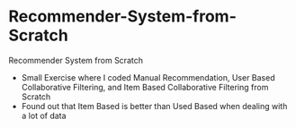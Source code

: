 # Recommender-System-from-Scratch
Recommender System from Scratch

* Small Exercise where I coded Manual Recommendation, User Based Collaborative Filtering, and Item Based Collaborative Filtering from Scratch
* Found out that Item Based is better than Used Based when dealing with a lot of data
